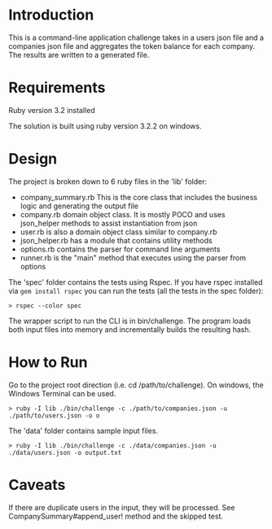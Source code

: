 # Introduction

This is a command-line application challenge takes in a users json file and a companies json file and aggregates the token balance for each company. The results are written to a generated file.

# Requirements

Ruby version 3.2 installed

The solution is built using ruby version 3.2.2 on windows.

# Design

The project is broken down to 6 ruby files in the 'lib' folder:

- company_summary.rb This is the core class that includes the business logic and generating the output file
- company.rb domain object class. It is mostly POCO and uses json_helper methods to assist instantiation from json
- user.rb is also a domain object class similar to company.rb
- json_helper.rb has a module that contains utility methods
- options.rb contains the parser for command line arguments
- runner.rb is the "main" method that executes using the parser from options

The 'spec' folder contains the tests using Rspec. If you have rspec installed via `gem install rspec` you can run the tests (all the tests in the spec folder):

```
> rspec --color spec
```

The wrapper script to run the CLI is in bin/challenge. The program loads both input files into memory and incrementally builds the resulting hash.

# How to Run

Go to the project root direction (i.e. cd /path/to/challenge). On windows, the Windows Terminal can be used.

```
> ruby -I lib ./bin/challenge -c ./path/to/companies.json -u ./path/to/users.json -o o
```

The 'data' folder contains sample input files.

```
> ruby -I lib ./bin/challenge -c ./data/companies.json -u ./data/users.json -o output.txt
```

# Caveats

If there are duplicate users in the input, they will be processed. See CompanySummary#append_user! method and the skipped test.
